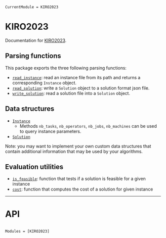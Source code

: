 ```@meta
CurrentModule = KIRO2023
```

# KIRO2023

Documentation for [KIRO2023](https://github.com/BatyLeo/KIRO2023.jl).

## Parsing functions

This package exports the three following parsing functions:
- [`read_instance`](@ref): read an instance file from its path and returns a corresponding `Instance` object.
- [`read_solution`](@ref): write a `Solution` object to a solution format json file.
- [`write_solution`](@ref): read a solution file into a `Solution` object.

## Data structures

- [`Instance`](@ref)
    - Methods `nb_tasks`, `nb_operators`, `nb_jobs`, `nb_machines` can be used to query instance parameters.
- [`Solution`](@ref)

Note: you may want to implement your own custom data structures that contain additional information that may be used by your algorithms.

## Evaluation utilities
- [`is_feasible`](@ref): function that tests if a solution is feasible for a given instance
- [`cost`](@ref): function that computes the cost of a solution for given instance

---

# API

```@index
```

```@autodocs
Modules = [KIRO2023]
```
